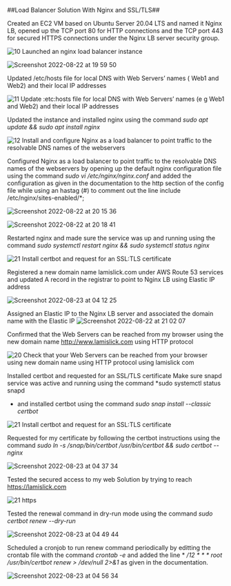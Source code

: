 
##Load Balancer Solution With Nginx and SSL/TLS##

Created an EC2 VM based on Ubuntu Server 20.04 LTS and named it Nginx LB, opened up the TCP port 80 for HTTP connections and the TCP port 443 for secured HTTPS connections under the Nginx LB server security group.

![10  Launched an nginx load balancer instance](https://user-images.githubusercontent.com/79456052/186056667-0beaf5fd-d4e0-45d5-89fa-7c3f8ba6f2cf.png)

![Screenshot 2022-08-22 at 19 59 50](https://user-images.githubusercontent.com/79456052/186057303-a29a7708-e50b-4346-b322-3c93c0776b24.png)

Updated /etc/hosts file for local DNS with Web Servers’ names ( Web1 and Web2) and their local IP addresses

![11 Update :etc:hosts file for local DNS with Web Servers’ names (e g  Web1 and Web2) and their local IP addresses](https://user-images.githubusercontent.com/79456052/186057657-8ddc2311-d2c9-4fa8-b259-3bf075d1fd69.png)

Updated the instance and installed nginx using the command  *sudo apt update && sudo apt install nginx* 

![12  Install and configure Nginx as a load balancer to point traffic to the resolvable DNS names of the webservers](https://user-images.githubusercontent.com/79456052/186058596-ebd190f0-7938-4b09-89b4-6cdf9ac236f8.png)

Configured Nginx as a load balancer to point traffic to the resolvable DNS names of the webservers by opening up the default nginx configuration file using the command *sudo vi /etc/nginx/nginx.conf* and added the configuration as given in the documentation to the http section of the config file while using an hastag (#) to comment out the line include /etc/nginx/sites-enabled/*;

![Screenshot 2022-08-22 at 20 15 36](https://user-images.githubusercontent.com/79456052/186059756-4f6e3fb3-87f9-40ea-83c4-00fa5ffb17a6.png)

![Screenshot 2022-08-22 at 20 18 41](https://user-images.githubusercontent.com/79456052/186059811-8f1806f4-60c9-4a9e-b9d4-69a59bc9a4e1.png)

Restarted nginx and made sure the service was up and running using the command *sudo systemctl restart nginx && sudo systemctl status nginx*

![ 21  Install certbot and request for an SSL:TLS certificate](https://user-images.githubusercontent.com/79456052/186060076-4818e4d0-27be-4a1c-b36f-df4a421a5bae.png)

Registered a new domain name lamislick.com under AWS Route 53 services and updated A record in the registrar to point to Nginx LB using Elastic IP address

![Screenshot 2022-08-23 at 04 12 25](https://user-images.githubusercontent.com/79456052/186061393-e1765235-1ca0-4cee-b84b-051ec3dd47a8.png)


Assigned an Elastic IP to the Nginx LB server and associated the domain name with the Elastic IP
![Screenshot 2022-08-22 at 21 02 07](https://user-images.githubusercontent.com/79456052/186060735-a01dc72b-48fe-477a-bef2-fee7c835526b.png)


Confirmed that the Web Servers can be reached from my browser using the  new domain name http://www.lamislick.com using HTTP protocol 

![20  Check that your Web Servers can be reached from your browser using new domain name using HTTP protocol  using lamislick com](https://user-images.githubusercontent.com/79456052/186063242-89fce0f7-7d0e-411a-b991-c732e0f87bf2.png)


Installed certbot and requested for an SSL/TLS certificate
Make sure snapd service was active and running using the command *sudo systemctl status snapd
* and installed certbot using the command *sudo snap install --classic certbot*


![ 21  Install certbot and request for an SSL:TLS certificate](https://user-images.githubusercontent.com/79456052/186063630-707ed78f-43d2-407f-bdf6-1a21a784da4d.png)


Requested for my certificate by  following the certbot instructions using the command *sudo ln -s /snap/bin/certbot /usr/bin/certbot && sudo certbot --nginx*

![Screenshot 2022-08-23 at 04 37 34](https://user-images.githubusercontent.com/79456052/186064631-86ef85e8-40ac-4420-9065-0950a896c998.png)


Tested the secured access to my web Solution by trying to reach https://lamislick.com

![21  https](https://user-images.githubusercontent.com/79456052/186064854-7123fe88-0a05-4f16-9fea-beb2857ba307.png)

Tested the renewal command in dry-run mode using the command *sudo certbot renew --dry-run*

![Screenshot 2022-08-23 at 04 49 44](https://user-images.githubusercontent.com/79456052/186066637-47e90f65-0c72-4cbf-809b-655b3fea09ae.png)


Scheduled a cronjob to run renew command periodically by editting the crontab file with the command *crontab -e* and added the line * */12 * * *   root /usr/bin/certbot renew > /dev/null 2>&1* as given in the documentation.


 
![Screenshot 2022-08-23 at 04 56 34](https://user-images.githubusercontent.com/79456052/186066675-677c8d2a-b7e2-4c73-a5b9-4c77c28ff173.png)

























